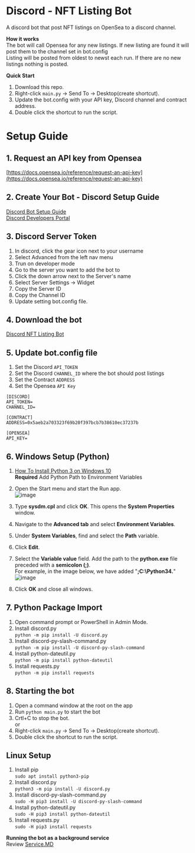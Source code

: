 # Discord - NFT Listing Bot  
A discord bot that post NFT listings on OpenSea to a discord channel.  

**__How it works__**  
The bot will call Opensea for any new listings. If new listing are found it will post them to the channel set in bot.config  
Listing will be posted from oldest to newst each run. If there are no new listings nothing is posted.  

**Quick Start**  
1. Download this repo.  
1. Right-click `main.py` -> Send To -> Desktop(create shortcut).  
1. Update the bot.config with your API key, Discord channel and contract address.  
1. Double click the shortcut to run the script.  


# Setup Guide  
## 1. Request an API key from Opensea
[https://docs.opensea.io/reference/request-an-api-key](https://docs.opensea.io/reference/request-an-api-key)  

## 2. Create Your Bot - Discord Setup Guide  
[Discord Bot Setup Guide](https://discordjs.guide/preparations/setting-up-a-bot-application.html#creating-your-bot)  
[Discord Developers Portal](https://discord.com/developers/applications) 

## 3. Discord Server Token  
1. In discord, click the gear icon next to your username  
1. Select Advanced from the left nav menu  
1. Trun on developer mode  
1. Go to the server you want to add the bot to  
1. Click the down arrow next to the Server's name  
1. Select Server Settings -> Widget   
1. Copy the Server ID  
1. Copy the Channel ID  
1. Update setting bot.config file.  

## 4. Download the bot  
[Discord NFT Listing Bot](https://github.com/minerminer4949/Discord-NFT-Listing-Bot/archive/refs/heads/main.zip)

## 5. Update bot.config file  
1. Set the Discord `API_TOKEN`
1. Set the Discord `CHANNEL_ID` where the bot should post listings
1. Set the Contract `ADDRESS`
1. Set the Opensea `API Key`

```
[DISCORD]
API_TOKEN=
CHANNEL_ID=

[CONTRACT]
ADDRESS=0x5aeb2a703323f69b20f397bcb7b38610ec37237b 

[OPENSEA]
API_KEY=
```

## 6. Windows Setup (Python) 
1. [How To Install Python 3 on Windows 10](https://phoenixnap.com/kb/how-to-install-python-3-windows)  
**Required** Add Python Path to Environment Variables  
1. Open the Start menu and start the Run app.  
![image](https://user-images.githubusercontent.com/83915691/154369254-f3dfee3f-baf7-4fd4-ae9d-2f314bdf24a2.png)

1. Type **sysdm.cpl** and click **OK**. This opens the **System Properties** window.
1. Navigate to the **Advanced tab** and select **Environment Variables**.
1. Under **System Variables**, find and select the **Path** variable.
1. Click **Edit**.
1. Select the **Variable value** field. Add the path to the **python.exe** file preceded with a **semicolon (;)**.  
For example, in the image below, we have added "**;C:\Python34.**"  
![image](https://user-images.githubusercontent.com/83915691/154369290-60375fb6-b907-4f7d-ac34-1425332b9b44.png)
1. Click **OK** and close all windows.   

## 7. Python Package Import  
1. Open command prompt or PowerShell in Admin Mode.  
1. Install discord.py  
`python -m pip install -U discord.py`  
1. Install discord-py-slash-command.py  
`python -m pip install -U discord-py-slash-command`  
1. Install python-dateutil.py  
`python -m pip install python-dateutil`  
1. Install requests.py  
`python -m pip install requests`  

## 8. Starting the bot  
1. Open a command window at the root on the app  
1. Run `python main.py` to start the bot  
1. Crtl+C to stop the bot.  
or
1. Right-click `main.py` -> Send To -> Desktop(create shortcut).   
1. Double click the shortcut to run the script.  


## Linux Setup  
1. Install pip  
`sudo apt install python3-pip`  
1. Install discord.py  
`python3 -m pip install -U discord.py`  
1. Install discord-py-slash-command.py  
`sudo -H pip3 install -U discord-py-slash-command`  
1. Install python-dateutil.py  
`sudo -H pip3 install python-dateutil`  
1. Install requests.py  
`sudo -H pip3 install requests`  

**Running the bot as a background service**  
Review [Service.MD](https://github.com/minerminer4949/Discord-NFT-Listing-Bot/archive/refs/heads/Service.MD)



